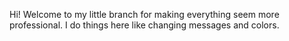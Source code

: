 Hi! Welcome to my little branch for making everything seem more professional. I do things here like changing messages and colors.
